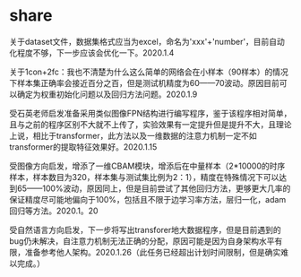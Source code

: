 # share
关于dataset文件，数据集格式应当为excel，命名为'xxx'+'number'，目前自动化程度不够，下一步应该会优化一下。2020.1.4

关于1con+2fc：我也不清楚为什么这么简单的网络会在小样本（90样本）的情况下样本集正确率会接近百分之百，但是测试机精度为60——70波动。原因目前可以确定为权重初始化问题以及回归方法问题。2020.1.9

受石英老师启发准备采用类似图像FPN结构进行编写程序，鉴于该程序相对简单，且与之前的程序区别不大就不上传了，实验效果有一定提升但是提升不大，且理论上说，相比于transformer，此方法以及一维数据的注意力机制一定不如transformer的提取特征效果好。2020.1.15
              
受图像方向启发，增添了一维CBAM模块，增添后在中量样本（2*10000的时序样本，样本数目为320，样本集与测试集比例为2：1），精度在特殊情况下可以达到65——100%波动，原因同上，但是目前尝试了其他回归方法，更够更大几率的保证精度尽可能地偏向于100%，包括且不限于边学习率方法，层归一化，adam回归等方法。2020.1。20

受自然语言方向启发，下一步将写出transforer地大数据程序，但是目前遇到的bug仍未解决，自注意力机制无法正确的分配，原因可能是因为自身架构水平有限，准备参考他人架构。2020.1.26（此任务已经超出计划时间限制，但是确实难以完成。）

